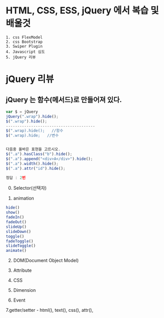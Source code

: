 # HTML, CSS, ESS, jQuery 에서 복습 및 배울것
    1. css FlexModel
    2. css Bootstrap
    3. Swiper Plugin
    4. Javascript 심도
    5. jQuery 리뷰

# jQuery 리뷰
## jQuery 는 함수(메서드)로 만들어져 있다.
```js
var $ = jQuery
jQuery(".wrap").hide();
$(".wrap").hide();
---------------------------------------
$(".wrap).hide();   //함수
$(".wrap).hide;   //변수


다음중 올바은 표현을 고르시오.
$(".a").hasClass("b").hide();
$(".a").append("<div>A</div>").hide();
$(".a").width().hide();
$(".a").attr("id").hide();

정답 : 2번
```

0. Selector(선택자)

1. animation
```js
hide()
show()
fadeIn()
fadeOut()
slideUp()
slideDown()
toggle()
fadeToggle()
slideToggle()
animate()


```
2. DOM(Document Object Model)

3. Attribute

4. CSS

5. Dimension

6. Event

7.getter/setter
    -   html(), text(), css(), attr(),
